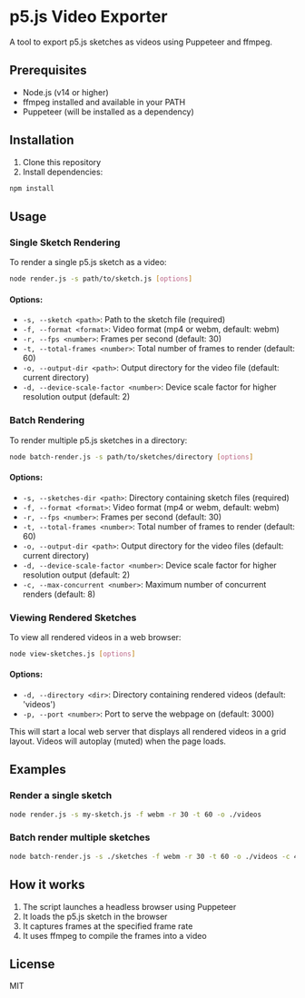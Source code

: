 # p5.js Video Exporter

A tool to export p5.js sketches as videos using Puppeteer and ffmpeg.

## Prerequisites

- Node.js (v14 or higher)
- ffmpeg installed and available in your PATH
- Puppeteer (will be installed as a dependency)

## Installation

1. Clone this repository
2. Install dependencies:

```bash
npm install
```

## Usage

### Single Sketch Rendering

To render a single p5.js sketch as a video:

```bash
node render.js -s path/to/sketch.js [options]
```

#### Options:

- `-s, --sketch <path>`: Path to the sketch file (required)
- `-f, --format <format>`: Video format (mp4 or webm, default: webm)
- `-r, --fps <number>`: Frames per second (default: 30)
- `-t, --total-frames <number>`: Total number of frames to render (default: 60)
- `-o, --output-dir <path>`: Output directory for the video file (default: current directory)
- `-d, --device-scale-factor <number>`: Device scale factor for higher resolution output (default: 2)

### Batch Rendering

To render multiple p5.js sketches in a directory:

```bash
node batch-render.js -s path/to/sketches/directory [options]
```

#### Options:

- `-s, --sketches-dir <path>`: Directory containing sketch files (required)
- `-f, --format <format>`: Video format (mp4 or webm, default: webm)
- `-r, --fps <number>`: Frames per second (default: 30)
- `-t, --total-frames <number>`: Total number of frames to render (default: 60)
- `-o, --output-dir <path>`: Output directory for the video files (default: current directory)
- `-d, --device-scale-factor <number>`: Device scale factor for higher resolution output (default: 2)
- `-c, --max-concurrent <number>`: Maximum number of concurrent renders (default: 8)

### Viewing Rendered Sketches

To view all rendered videos in a web browser:

```bash
node view-sketches.js [options]
```

#### Options:

- `-d, --directory <dir>`: Directory containing rendered videos (default: 'videos')
- `-p, --port <number>`: Port to serve the webpage on (default: 3000)

This will start a local web server that displays all rendered videos in a grid layout. Videos will autoplay (muted) when the page loads.

## Examples

### Render a single sketch

```bash
node render.js -s my-sketch.js -f webm -r 30 -t 60 -o ./videos
```

### Batch render multiple sketches

```bash
node batch-render.js -s ./sketches -f webm -r 30 -t 60 -o ./videos -c 4
```

## How it works

1. The script launches a headless browser using Puppeteer
2. It loads the p5.js sketch in the browser
3. It captures frames at the specified frame rate
4. It uses ffmpeg to compile the frames into a video

## License

MIT